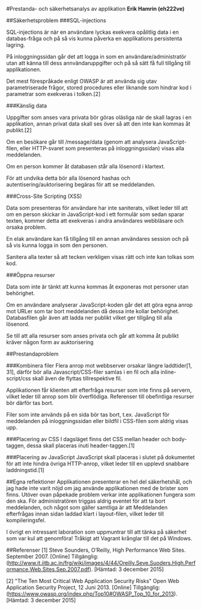 #Prestanda- och säkerhetsanalys av applikation
**Erik Hamrin (eh222ve)**

##Säkerhetsproblem
###SQL-injections

SQL-injections är när en användare lyckas exekvera opålitlig data i en databas-fråga och på så vis kunna påverka en applikations persistenta lagring.

På inloggningssidan går det att logga in som en användare/administratör utan att känna till dess annvändaruppgifter och på så sätt få full tillgång till applikationen.

Det mest förespråkade enligt OWASP är att använda sig utav parametriserade frågor, stored procedures eller liknande som hindrar kod i parametrar som exekveras i tolken.[2] 

###Känslig data

Uppgifter som anses vara privata bör göras oläsliga när de skall lagras i en applikation, annan privat data skall ses över så att den inte kan kommas åt publikt.[2] 

Om en besökare går till /message/data (genom att analysera JavaScript-filen, eller HTTP-svaret som presenteras på inloggningssidan) visas alla meddelanden.

Om en person kommer åt databasen står alla lösenord i klartext. 

För att undvika detta bör alla lösenord hashas och  autentisering/auktorisering begäras för att se meddelanden.

###Cross-Site Scripting (XSS)

Data som presenteras för användare har inte saniterats, vilket leder till att om en person skickar in JavaScript-kod i ett formulär som sedan sparar texten, kommer detta att exekveras i andra användares webbläsare och orsaka problem.

En elak användare kan få tillgång till en annan användares session och på så vis kunna logga in som den personen.

Sanitera alla texter så att tecken verkligen visas rätt och inte kan tolkas som kod.

###Öppna resurser

Data som inte är tänkt att kunna kommas åt exponeras mot personer utan behörighet.

Om en användare analyserar JavaScript-koden går det att göra egna anrop mot URLer som tar bort meddelanden då dessa inte kollar behörighet. Databasfilen går även att ladda ner publikt vilket ger tillgång till alla lösenord. 

Se till att alla resurser som anses privata och går att komma åt publikt kräver någon form av auktorisering

##Prestandaproblem

###Kombinera filer
Flera anrop mot webbserver orsakar längre laddtider[1, 31], därför bör alla Javascript/CSS-filer samlas i en fil och alla inline-script/css skall även de flyttas tillrespektive fil. 

Applikationen får klienten att efterfråga resurser som inte finns på servern, vilket leder till anrop som blir överflödiga. Referenser till obefintliga resurser bör därför tas bort.

Filer som inte används på en sida bör tas bort, t.ex. JavaScript för meddelanden på inloggningssidan eller bildfil i CSS-filen som aldrig visas upp.

###Placering av CSS
I dagsläget finns det CSS mellan header och body-taggen, dessa skall placeras inuti header-taggen.[1]

###Placering av JavaScript
JavaScript skall placeras i slutet på dokumentet för att inte hindra övriga HTTP-anrop, vilket leder till en upplevd snabbare laddningstid.[1] 

##Egna reflektioner
Applikationen presenterar en hel del säkerhetshål, och jag hade inte varit nöjd om jag använde applikationen med de brister som finns.
Utöver ovan påpekade problem verkar inte applikationen fungera som den ska. För administratören triggas aldrig eventet för att ta bort meddelanden, och något som gäller samtliga är att Meddelanden efterfrågas innan sidan laddad klart i layout-filen, vilket leder till kompileringsfel.

I övrigt en intressant laboration som uppmuntrar till att tänka på säkerhet som var kul att genomföra! Tråkigt att Vagrant krånglar till det på Windows.

##Referenser
[1] Steve Sounders, O’Reilly, High Performance Web Sites. September 2007. [Online] Tillgänglig: (http://www.it.iitb.ac.in/frg/wiki/images/4/44/Oreilly.Seve.Suoders.High.Performance.Web.Sites.Sep.2007.pdf). [Hämtad: 3 december 2015]

[2] "The Ten Most Critical Web Application Security Risks" Open Web Application Security Project, 12 Juni 2013. [Online] Tillgänglig: (https://www.owasp.org/index.php/Top10#OWASP_Top_10_for_2013). [Hämtad: 3 december 2015]
